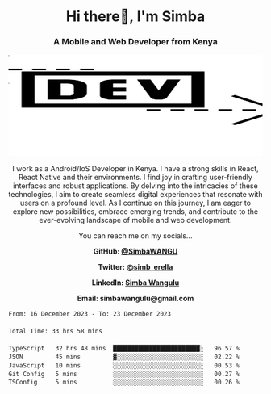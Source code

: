 
<h1 align="center"> Hi there👋, I'm Simba</h1>
<h3 align="center">A Mobile and Web Developer from Kenya</h3>

<img src="/arrow-svgrepo-com.svg" margin="auto" width="100%" height="200px">


<p align="center">I work as a Android/IoS Developer in Kenya. I have a strong skills in React, React Native and their environments. I find joy in crafting user-friendly interfaces and robust applications. By delving into the intricacies of these technologies, I aim to create seamless digital experiences that resonate with users on a profound level. As I continue on this journey, I am eager to explore new possibilities, embrace emerging trends, and contribute to the ever-evolving landscape of mobile and web development.</p>

<p align="center">You can reach me on my socials... </p>

<div align="center">

__<p>  GitHub: [@SimbaWANGU](https://github.com/SimbaWANGU)__  </p>
__<p> Twitter: [@simb_erella](https://twitter.com/simb_erella)__ </p>
__<p> LinkedIn: [Simba Wangulu](https://www.linkedin.com/in/simba-wangulu/)__ </p>
__<p> Email: simbawangulu@gmail.com__ </p>

</div>

<!--START_SECTION:waka-->

```txt
From: 16 December 2023 - To: 23 December 2023

Total Time: 33 hrs 58 mins

TypeScript   32 hrs 48 mins  ████████████████████████░   96.57 %
JSON         45 mins         ▓░░░░░░░░░░░░░░░░░░░░░░░░   02.22 %
JavaScript   10 mins         ░░░░░░░░░░░░░░░░░░░░░░░░░   00.53 %
Git Config   5 mins          ░░░░░░░░░░░░░░░░░░░░░░░░░   00.27 %
TSConfig     5 mins          ░░░░░░░░░░░░░░░░░░░░░░░░░   00.26 %
```

<!--END_SECTION:waka-->
